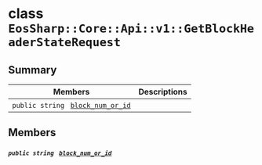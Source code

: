 # class `EosSharp::Core::Api::v1::GetBlockHeaderStateRequest` 

## Summary

 Members                                | Descriptions                                
----------------------------------------|---------------------------------------------
`public string ` [`block_num_or_id`](#class_eos_sharp_1_1_core_1_1_api_1_1v1_1_1_get_block_header_state_request_1ad7fad2eb004ae0c0dae9175ba0f4dec3) | 

## Members

##### `public string ` [`block_num_or_id`](#class_eos_sharp_1_1_core_1_1_api_1_1v1_1_1_get_block_header_state_request_1ad7fad2eb004ae0c0dae9175ba0f4dec3) 

